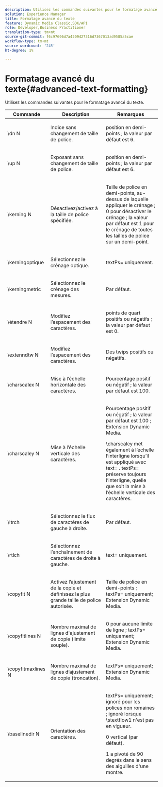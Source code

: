 ```yaml
---
description: Utilisez les commandes suivantes pour le formatage avancé du texte.
solution: Experience Manager
title: Formatage avancé du texte
feature: Dynamic Media Classic,SDK/API
role: Developer,Business Practitioner
translation-type: tm+mt
source-git-commit: f6c97606d7a4209427316d7367013ad9585a5cae
workflow-type: tm+mt
source-wordcount: '245'
ht-degree: 1%

---
```



# Formatage avancé du texte{#advanced-text-formatting}

Utilisez les commandes suivantes pour le formatage avancé du texte.

<table id="table_43B2EB887C0F471BB60C23B570E7D3D2"> 
 <thead> 
  <tr> 
   <th class="entry"> Commande </th> 
   <th class="entry"> Description </th> 
   <th class="entry"> Remarques </th> 
  </tr> 
 </thead>
 <tbody> 
  <tr> 
   <td> <span class="codeph"> \dn  <span class="varname"> N  </span> </span> </td> 
   <td> <p>Indice sans changement de taille de police. </p> </td> 
   <td> <p>position en demi-points ; la valeur par défaut est 6. </p> </td> 
  </tr> 
  <tr> 
   <td> <span class="codeph"> \up  <span class="varname"> N  </span> </span> </td> 
   <td> <p>Exposant sans changement de taille de police. </p> </td> 
   <td> <p>position en demi-points ; la valeur par défaut est 6. </p> </td> 
  </tr> 
  <tr> 
   <td> <span class="codeph"> \kerning  <span class="varname"> N  </span> </span> </td> 
   <td> <p>Désactivez/activez à la taille de police spécifiée. </p> </td> 
   <td> <p>Taille de police en demi-points, au-dessus de laquelle appliquer le crénage ; 0 pour désactiver le crénage ; la valeur par défaut est 1 pour le crénage de toutes les tailles de police sur un demi-point. </p> </td> 
  </tr> 
  <tr> 
   <td> <span class="codeph"> \kerningoptique  </span> </td> 
   <td> <p>Sélectionnez le crénage optique. </p> </td> 
   <td> <p> <span class="codeph"> textPs=  </span> uniquement. </p> </td> 
  </tr> 
  <tr> 
   <td> <span class="codeph"> \kerningmetric  </span> </td> 
   <td> <p>Sélectionnez le crénage des mesures. </p> </td> 
   <td> <p>Par défaut. </p> </td> 
  </tr> 
  <tr> 
   <td> <span class="codeph"> \étendre  <span class="varname"> N  </span> </span> </td> 
   <td> <p>Modifiez l’espacement des caractères. </p> </td> 
   <td> <p>points de quart positifs ou négatifs ; la valeur par défaut est 0. </p> </td> 
  </tr> 
  <tr> 
   <td> <span class="codeph"> \extenndtw  <span class="varname"> N  </span> </span> </td> 
   <td> <p>Modifiez l’espacement des caractères. </p> </td> 
   <td> <p>Des twips positifs ou négatifs. </p> </td> 
  </tr> 
  <tr> 
   <td> <span class="codeph"> \charscalex  <span class="varname"> N  </span> </span> </td> 
   <td> <p>Mise à l’échelle horizontale des caractères. </p> </td> 
   <td> <p>Pourcentage positif ou négatif ; la valeur par défaut est 100. </p> </td> 
  </tr> 
  <tr> 
   <td> <span class="codeph"> \charscaley  <span class="varname"> N  </span> </span> </td> 
   <td> <p>Mise à l’échelle verticale des caractères. </p> </td> 
   <td> <p>Pourcentage positif ou négatif ; la valeur par défaut est 100 ; Extension Dynamic Media. </p> <p> <span class="codeph"> \charscaley met  </span> également à l’échelle l’interligne lorsqu’il est appliqué avec  <span class="codeph"> text=  </span>. <span class="codeph"> textPs= préserve  </span> toujours l’interligne, quelle que soit la mise à l’échelle verticale des caractères. </p> </td> 
  </tr> 
  <tr> 
   <td> <span class="codeph"> \ltrch  </span> </td> 
   <td> <p>Sélectionnez le flux de caractères de gauche à droite. </p> </td> 
   <td> <p>Par défaut. </p> </td> 
  </tr> 
  <tr> 
   <td> <span class="codeph"> \rtlch  </span> </td> 
   <td> <p>Sélectionnez l’enchaînement de caractères de droite à gauche. </p> </td> 
   <td> <p> <span class="codeph"> text=  </span> uniquement. </p> </td> 
  </tr> 
  <tr> 
   <td> <span class="codeph"> \copyfit  <span class="varname"> N  </span> </span> </td> 
   <td> <p>Activez l’ajustement de la copie et définissez la plus grande taille de police autorisée. </p> </td> 
   <td> <p>Taille de police en demi-points ; <span class="codeph"> textPs= </span> uniquement; Extension Dynamic Media. </p> </td> 
  </tr> 
  <tr> 
   <td> <span class="codeph"> \copyfitlines  <span class="varname"> N  </span> </span> </td> 
   <td> <p>Nombre maximal de lignes d'ajustement de copie (limite souple). </p> </td> 
   <td> <p>0 pour aucune limite de ligne ; <span class="codeph"> textPs= </span> uniquement; Extension Dynamic Media. </p> </td> 
  </tr> 
  <tr> 
   <td> <span class="codeph"> \copyfitmaxlines  <span class="varname"> N  </span> </span> </td> 
   <td> <p>Nombre maximal de lignes d’ajustement de copie (troncation). </p> </td> 
   <td> <p> <span class="codeph"> textPs=  </span> uniquement; Extension Dynamic Media. </p> </td> 
  </tr> 
  <tr> 
   <td> <span class="codeph"> \baselinedir  <span class="varname"> N  </span> </span> </td> 
   <td> <p>Orientation des caractères. </p> </td> 
   <td> <p> <span class="codeph"> textPs=  </span> uniquement; ignoré pour les polices non romaines ; ignoré lorsque  <span class="codeph"> \stextflow1  </span> n'est pas en vigueur. </p> <p>0 vertical (par défaut). </p> <p>1 a pivoté de 90 degrés dans le sens des aiguilles d'une montre. </p> </td> 
  </tr> 
 </tbody> 
</table>

